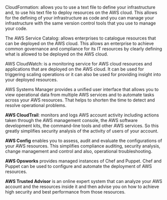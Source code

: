 CloudFormation: allows you to use a text file to define your infrastructure and,
to use his text file to deploy resources on the AWS cloud. This allows for the
defining of your infrastructure as code and you can manage your infrastructure
with the same version control tools that you use to manage your code. 

The AWS Service Catalog: allows enterprises to catalogue resources that can be 
deployed on the AWS cloud. This allows an enterprise to achieve common governance
and compliance for its IT resources by clearly defining what is allowed to be
deployed on the AWS cloud. 

AWS CloudWatch: is a monitoring service for AWS cloud resources and applications 
that are deployed on the AWS cloud. It can be used for triggering scaling operations 
or it can also be used for providing insight into your deployed resources. 

AWS Systems Manager provides a unified user interface that allows you to view 
operational data from multiple AWS services and to automate tasks across your AWS 
resources. That helps to shorten the time to detect and resolve operational problems. 

**AWS CloudTrail**: monitors and logs AWS account activity including actions taken through the AWS management console, the AWS software development kits, the command-line tools and other AWS services. So this greatly simplifies security analysis of the activity of users of your account. 

**AWS Config** enables you to assess, audit and evaluate the configurations of your AWS resources. This simplifies compliance auditing, security analysis, change management and control and also, operational troubleshooting. 

**AWS Opsworks** provides managed instances of Chef and Puppet. Chef and Puppet can be used to configure and automate the deployment of AWS resources. 

**AWS Trusted Advisor** is an online expert system that can analyze your AWS account and the resources inside it and then advise you on how to achieve high security and best performance from those resources.
